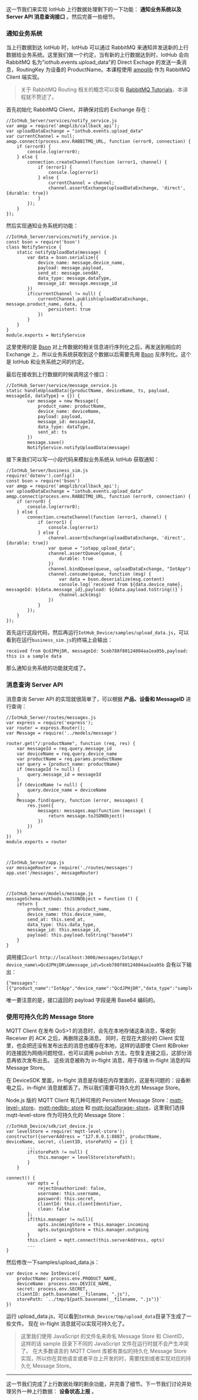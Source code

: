 这一节我们来实现 IotHub 上行数据处理剩下的一下功能： **通知业务系统以及 Server API 消息查询接口** 。然后完善一些细节。

### 通知业务系统

当上行数据到达 IotHub 时，IotHub 可以通过 RabbitMQ
来通知并发送新的上行数据给业务系统。这里我们做一个约定，当有新的上行数据达到时，IotHub 会向 RabbitMQ
名为"iothub.events.upload_data"的 Direct Exchage 的发送一条消息，RoutingKey 为设备的
ProductName。本课程使用 [ampqlib](https://www.npmjs.com/package/amqplib) 作为 RabbitMQ
Client 端实现。

> 关于 RabbitMQ Routing 相关的概念可以查看 [RabbitMQ
> Tutorials](https://www.rabbitmq.com/getstarted.html)，本课程就不赘述了。

首先初始化 RabbitMQ Client，并确保对应的 Exchange 存在：

    
    
    //IotHub_Server/services/notify_service.js
    var amqp = require('amqplib/callback_api');
    var uploadDataExchange = "iothub.events.upload_data"
    var currentChannel = null;
    amqp.connect(process.env.RABBITMQ_URL, function (error0, connection) {
        if (error0) {
            console.log(error0);
        } else {
            connection.createChannel(function (error1, channel) {
                if (error1) {
                    console.log(error1)
                } else {
                    currentChannel = channel;
                    channel.assertExchange(uploadDataExchange, 'direct', {durable: true})
                }
            });
        }
    });
    

然后实现通知业务系统的功能：

    
    
    //IotHub_Server/services/notify_service.js
    const bson = require('bson')
    class NotifyService {
        static notifyUploadData(message) {
            var data = bson.serialize({
                device_name: message.device_name,
                payload: message.payload,
                send_at: message.sendAt,
                data_type: message.dataType,
                message_id: message.message_id
            })
            if(currentChannel != null) {
                currentChannel.publish(uploadDataExchange, message.product_name, data, {
                    persistent: true
                })
            }
        }
    }
    module.exports = NotifyService
    

这里使用的是 [Bson](http://bsonspec.org/) 对上传数据的相关信息进行序列化之后，再发送到相应的 Exchange
上，所以业务系统获取到这个数据以后需要先用 [Bson](http://bsonspec.org/) 反序列化。这个是 IotHub 和业务系统之间的约定。

最后在接收到上行数据的时候调用这个接口：

    
    
    //IotHub_Server/service/message_service.js
    static handleUploadData({productName, deviceName, ts, payload, messageId, dataType} = {}) {
            var message = new Message({
                product_name: productName,
                device_name: deviceName,
                payload: payload,
                message_id: messageId,
                data_type: dataType,
                sent_at: ts
            })
            message.save()
            NotifyService.notifyUploadData(message)
    

接下来我们可以写一小段代码来模拟业务系统从 IotHub 获取通知：

    
    
    //IotHub_Server/business_sim.js
    require('dotenv').config()
    const bson = require('bson')
    var amqp = require('amqplib/callback_api');
    var uploadDataExchange = "iothub.events.upload_data"
    amqp.connect(process.env.RABBITMQ_URL, function (error0, connection) {
        if (error0) {
            console.log(error0);
        } else {
            connection.createChannel(function (error1, channel) {
                if (error1) {
                    console.log(error1)
                } else {
                    channel.assertExchange(uploadDataExchange, 'direct', {durable: true})
                    var queue = "iotapp_upload_data";
                    channel.assertQueue(queue, {
                        durable: true
                    })
                    channel.bindQueue(queue, uploadDataExchange, "IotApp")
                    channel.consume(queue, function (msg) {
                        var data = bson.deserialize(msg.content)
                        console.log(`received from ${data.device_name}, messageId: ${data.message_id},payload: ${data.payload.toString()}`)
                        channel.ack(msg)
                    })
                }
            });
        }
    });
    

首先运行这段代码，然后再运行`IotHub_Device/samples/upload_data.js`，可以看到在运行`business_sim.js`的终端上会输出：

    
    
    received from QcdJPHjDR, messageId: 5ceb788f80124804aa1ea95b,payload: this is a sample data
    

那么通知业务系统的功能就完成了。

### 消息查询 Server API

消息查询 Server API 的实现就很简单了，可以根据 **产品、设备和 MessageID** 进行查询：

    
    
    //IotHub_Server/routes/messages.js
    var express = require('express');
    var router = express.Router();
    var Message = require('../models/message')
    
    router.get("/:productName", function (req, res) {
        var messageId = req.query.message_id
        var deviceName = req.query.device_name
        var productName = req.params.productName
        var query = {product_name: productName}
        if (messageId != null) {
            query.message_id = messageId
        }
        if (deviceName != null) {
            query.device_name = deviceName
        }
        Message.find(query, function (error, messages) {
            res.json({
                messages: messages.map(function (message) {
                    return message.toJSONObject()
                })
            })
        })
    })
    module.exports = router
    
    
    
    //IotHub_Server/app.js
    var messageRouter = require('./routes/messages')
    app.use('/messages', messageRouter)
    
    
    
    //IotHub_Server/models/message.js
    messageSchema.methods.toJSONObject = function () {
        return {
            product_name: this.product_name,
            device_name: this.device_name,
            send_at: this.send_at,
            data_type: this.data_type,
            message_id: this.message_id,
            payload: this.payload.toString("base64")
        }
    }
    

调用接口`curl
http://localhost:3000/messages/IotApp\?device_name\=QcdJPHjDR\&message_id\=5ceb788f80124804aa1ea95b`
会有以下输出：

    
    
    {"messages":[{"product_name":"IotApp","device_name":"QcdJPHjDR","data_type":"sample","message_id":"5ceb788f80124804aa1ea95b","payload":"dGhpcyBpcyBhIHNhbXBsZSBkYXRh"}]}
    

唯一要注意的是，接口返回的 payload 字段是用 Base64 编码的。

### 使用可持久化的 Message Store

MQTT Client 在发布 QoS>1 的消息时，会先在本地存储这条消息，等收到 Receiver 的 ACK 之后，再删除这条消息。
同时，在现在大部分的 Client 实现里，也会把还没有发布出去的消息也缓存在本地，这样的话即使 Client 和Broker
的连接因为网络问题短信，也可以调用 publish 方法，在恢复连接之后，这部分消息再依次发布出去。 这些消息被称为 in-flight 消息，用于存储
in-flight 消息的叫 Message Store。

在 DeviceSDK 里面，in-flight 消息是存储在内存里面的，这是有问题的：设备断电之后，in-flight
消息就都丢了。所以我们需要可持久化的 Message Store。

Node.js 版的 MQTT Client 有几种可用的 Persistent Message Store：[mqtt-level-
store](https://www.npmjs.com/package/mqtt-level-store)、[mqtt-nedbb-
store](https://github.com/behrad/mqtt-nedb-store) 和 [mqtt-localforage-
store](http://npm.im/mqtt-localforage-store)，这里我们选择 mqtt-level-store 作为可持久化的
Message Store：

    
    
    //IotHub_Device/sdk/iot_device.js
    var levelStore = require('mqtt-level-store');
    constructor({serverAddress = "127.0.0.1:8883", productName, deviceName, secret, clientID, storePath} = {}) {
            ...
            if(storePath != null) {
                this.manager = levelStore(storePath);
            }
        }
    
    connect() {
            var opts = {
                rejectUnauthorized: false,
                username: this.username,
                password: this.secret,
                clientId: this.clientIdentifier,
                clean: false
            };
            if(this.manager != null){
                opts.incomingStore = this.manager.incoming
                opts.outgoingStore = this.manager.outgoing
            }
            this.client = mqtt.connect(this.serverAddress, opts)
            ...
    }
    

然后修改一下samples/upload_data.js：

    
    
    var device = new IotDevice({
        productName: process.env.PRODUCT_NAME,
        deviceName: process.env.DEVICE_NAME,
        secret: process.env.SECRET,
        clientID: path.basename(__filename, ".js"),
        storePath: `../tmp/${path.basename(__filename, ".js")}`
    })
    

运行 upload_data.js，可以看到`IotHub_Device/tmp/upload_data`目录下生成了一些文件。 现在 in-flight
消息就可以实现可持久化了。

> 这里我们使用 JavaScript 的文件名来命名 Message Store 和 ClientID，这样的话 sample 目录下不同的
> JavaScript 文件在运行时就不会产生冲突了。 在大多数语言的 MQTT Client 库都有类似的持久化 Message Store
> 实现，所以你在其他语言或者平台上开发的时，需要找到或者实现对应的持久化 Message Store。

* * *

这一节我们完成了上行数据处理的剩余功能，并完善了细节。下一节我们讨论并处理另外一种上行数据： **设备状态上报** 。

